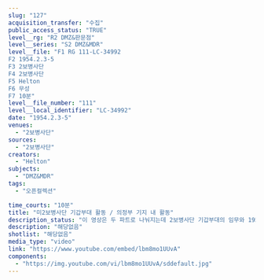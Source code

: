 ```yaml
---
slug: "127"
acquisition_transfer: "수집"
public_access_status: "TRUE"
level__rg: "R2 DMZ&판문점"
level__series: "S2 DMZ&MDR"
level__file: "F1 RG 111-LC-34992
F2 1954.2.3-5
F3 2보병사단 
F4 2보병사단
F5 Helton
F6 무성 
F7 10분"
level__file_number: "111"
level__local_identifier: "LC-34992"
date: "1954.2.3-5"
venues: 
  - "2보병사단"
sources: 
  - "2보병사단"
creators: 
  - "Helton"
subjects: 
  - "DMZ&MDR"
tags: 
  - "오픈컬렉션"

time_courts: "10분"
title: "미2보병사단 기갑부대 활동 / 의정부 기지 내 활동"
description_status: "이 영상은 두 파트로 나눠지는데 2보병사단 기갑부대의 임무와 1954년 2월 10일 의정부 내 기지 활동 등이다. 첫 장면은 기갑부대가 평지와 도로 등지를 이동하고, 자유의 다리를 지난 장면이 포함되었다."
description: "해당없음"
shotlist: "해당없음"
media_type: "video"
link: "https://www.youtube.com/embed/lbm8mo1UUvA"
components: 
  - "https://img.youtube.com/vi/lbm8mo1UUvA/sddefault.jpg"
---
```

